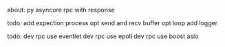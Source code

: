 about:
  py asyncore rpc with response

todo:
  add expection process
  opt send and recv buffer
  opt loop
  add logger

todo:
  dev rpc use eventlet
  dev rpc use epoll
  dev rpc use boost asio